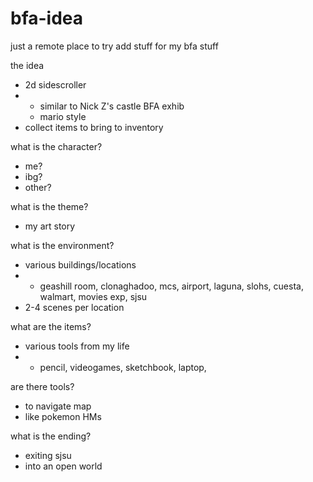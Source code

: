 # bfa-idea
just a remote place to try add stuff for my bfa stuff


the idea
- 2d sidescroller
- - similar to Nick Z's castle BFA exhib
  - mario style
- collect items to bring to inventory




what is the character?
- me?
- ibg?
- other?

what is the theme?
- my art story

what is the environment?
- various buildings/locations
- - geashill room, clonaghadoo, mcs, airport, laguna, slohs, cuesta, walmart, movies exp, sjsu
- 2-4 scenes per location

what are the items?
- various tools from my life
- - pencil, videogames, sketchbook, laptop, 

are there tools?
- to navigate map
- like pokemon HMs

what is the ending?
- exiting sjsu
- into an open world
